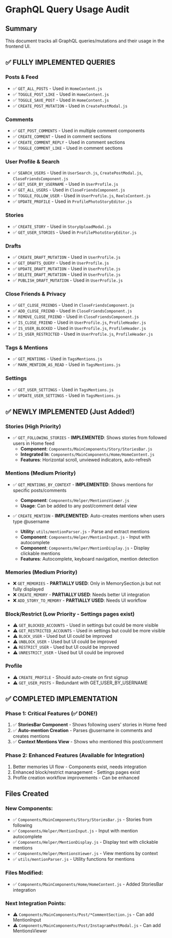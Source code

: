 # GraphQL Query Usage Audit

## Summary
This document tracks all GraphQL queries/mutations and their usage in the frontend UI.

## ✅ **FULLY IMPLEMENTED QUERIES**

### Posts & Feed
- ✅ `GET_ALL_POSTS` - Used in `HomeContent.js`
- ✅ `TOGGLE_POST_LIKE` - Used in `HomeContent.js`
- ✅ `TOGGLE_SAVE_POST` - Used in `HomeContent.js`
- ✅ `CREATE_POST_MUTATION` - Used in `CreatePostModal.js`

### Comments
- ✅ `GET_POST_COMMENTS` - Used in multiple comment components
- ✅ `CREATE_COMMENT` - Used in comment sections
- ✅ `CREATE_COMMENT_REPLY` - Used in comment sections
- ✅ `TOGGLE_COMMENT_LIKE` - Used in comment sections

### User Profile & Search
- ✅ `SEARCH_USERS` - Used in `UserSearch.js`, `CreatePostModal.js`, `CloseFriendsComponent.js`
- ✅ `GET_USER_BY_USERNAME` - Used in `UserProfile.js`
- ✅ `GET_ALL_USERS` - Used in `CloseFriendsComponent.js`
- ✅ `TOGGLE_FOLLOW_USER` - Used in `UserProfile.js`, `ReelsContent.js`
- ✅ `UPDATE_PROFILE` - Used in `ProfilePhotoStoryEditor.js`

### Stories
- ✅ `CREATE_STORY` - Used in `StoryUploadModal.js`
- ✅ `GET_USER_STORIES` - Used in `ProfilePhotoStoryEditor.js`

### Drafts
- ✅ `CREATE_DRAFT_MUTATION` - Used in `UserProfile.js`
- ✅ `GET_DRAFTS_QUERY` - Used in `UserProfile.js`
- ✅ `UPDATE_DRAFT_MUTATION` - Used in `UserProfile.js`
- ✅ `DELETE_DRAFT_MUTATION` - Used in `UserProfile.js`
- ✅ `PUBLISH_DRAFT_MUTATION` - Used in `UserProfile.js`

### Close Friends & Privacy
- ✅ `GET_CLOSE_FRIENDS` - Used in `CloseFriendsComponent.js`
- ✅ `ADD_CLOSE_FRIEND` - Used in `CloseFriendsComponent.js`
- ✅ `REMOVE_CLOSE_FRIEND` - Used in `CloseFriendsComponent.js`
- ✅ `IS_CLOSE_FRIEND` - Used in `UserProfile.js`, `ProfileHeader.js`
- ✅ `IS_USER_BLOCKED` - Used in `UserProfile.js`, `ProfileHeader.js`
- ✅ `IS_USER_RESTRICTED` - Used in `UserProfile.js`, `ProfileHeader.js`

### Tags & Mentions  
- ✅ `GET_MENTIONS` - Used in `TagsMentions.js`
- ✅ `MARK_MENTION_AS_READ` - Used in `TagsMentions.js`

### Settings
- ✅ `GET_USER_SETTINGS` - Used in `TagsMentions.js`
- ✅ `UPDATE_USER_SETTINGS` - Used in `TagsMentions.js`

## ✅ **NEWLY IMPLEMENTED** (Just Added!)

### Stories (High Priority)
- ✅ `GET_FOLLOWING_STORIES` - **IMPLEMENTED**: Shows stories from followed users in Home feed
  - **Component**: `Components/MainComponents/Story/StoriesBar.js`
  - **Integrated In**: `Components/MainComponents/Home/HomeContent.js`
  - **Features**: Horizontal scroll, unviewed indicators, auto-refresh

### Mentions (Medium Priority)
- ✅ `GET_MENTIONS_BY_CONTEXT` - **IMPLEMENTED**: Shows mentions for specific posts/comments
  - **Component**: `Components/Helper/MentionsViewer.js`
  - **Usage**: Can be added to any post/comment detail view
  
- ✅ `CREATE_MENTION` - **IMPLEMENTED**: Auto-creates mentions when users type @username
  - **Utility**: `utils/mentionParser.js` - Parse and extract mentions
  - **Component**: `Components/Helper/MentionInput.js` - Input with autocomplete
  - **Component**: `Components/Helper/MentionDisplay.js` - Display clickable mentions
  - **Features**: Autocomplete, keyboard navigation, mention detection

### Memories (Medium Priority)
- ❌ `GET_MEMORIES` - **PARTIALLY USED**: Only in MemorySection.js but not fully displayed
- ❌ `CREATE_MEMORY` - **PARTIALLY USED**: Needs better UI integration
- ❌ `ADD_STORY_TO_MEMORY` - **PARTIALLY USED**: Needs UI workflow

### Block/Restrict (Low Priority - Settings pages exist)
- ⚠️ `GET_BLOCKED_ACCOUNTS` - Used in settings but could be more visible
- ⚠️ `GET_RESTRICTED_ACCOUNTS` - Used in settings but could be more visible
- ⚠️ `BLOCK_USER` - Used but UI could be improved
- ⚠️ `UNBLOCK_USER` - Used but UI could be improved
- ⚠️ `RESTRICT_USER` - Used but UI could be improved
- ⚠️ `UNRESTRICT_USER` - Used but UI could be improved

### Profile
- ⚠️ `CREATE_PROFILE` - Should auto-create on first signup
- ⚠️ `GET_USER_POSTS` - Redundant with GET_USER_BY_USERNAME

## ✅ **COMPLETED IMPLEMENTATION**

### Phase 1: Critical Features (✅ DONE!)
1. ✅ **StoriesBar Component** - Shows following users' stories in Home feed
2. ✅ **Auto-mention Creation** - Parses @username in comments and creates mentions
3. ✅ **Context Mentions View** - Shows who mentioned this post/comment

### Phase 2: Enhanced Features (Available for Integration)
1. Better memories UI flow - Components exist, needs integration
2. Enhanced block/restrict management - Settings pages exist
3. Profile creation workflow improvements - Can be enhanced

## Files Created

### New Components:
- ✅ `Components/MainComponents/Story/StoriesBar.js` - Stories from following
- ✅ `Components/Helper/MentionInput.js` - Input with mention autocomplete
- ✅ `Components/Helper/MentionDisplay.js` - Display text with clickable mentions
- ✅ `Components/Helper/MentionsViewer.js` - View mentions by context
- ✅ `utils/mentionParser.js` - Utility functions for mentions

### Files Modified:
- ✅ `Components/MainComponents/Home/HomeContent.js` - Added StoriesBar integration

### Next Integration Points:
- ⚠️ `Components/MainComponents/Post/*CommentSection.js` - Can add MentionInput
- ⚠️ `Components/MainComponents/Post/InstagramPostModal.js` - Can add MentionsViewer
